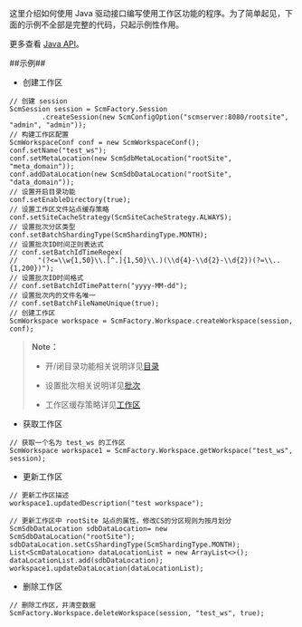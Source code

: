 这里介绍如何使用 Java 驱动接口编写使用工作区功能的程序。为了简单起见，下面的示例不全部是完整的代码，只起示例性作用。 


更多查看 [Java API][java_api]。

##示例##
* 创建工作区

```lang-javascript
// 创建 session
ScmSession session = ScmFactory.Session
        .createSession(new ScmConfigOption("scmserver:8080/rootsite", "admin", "admin"));
// 构建工作区配置
ScmWorkspaceConf conf = new ScmWorkspaceConf();
conf.setName("test_ws");
conf.setMetaLocation(new ScmSdbMetaLocation("rootSite", "meta_domain"));
conf.addDataLocation(new ScmSdbDataLocation("rootSite", "data_domain"));
// 设置开启目录功能
conf.setEnableDirectory(true);
// 设置工作区文件站点缓存策略
conf.setSiteCacheStrategy(ScmSiteCacheStrategy.ALWAYS);
// 设置批次分区类型
conf.setBatchShardingType(ScmShardingType.MONTH);
// 设置批次ID时间正则表达式
// conf.setBatchIdTimeRegex(
//     "(?<=\\w{1,50}\\.[^.]{1,50}\\.)(\\d{4}-\\d{2}-\\d{2})(?=\\..{1,200})");
// 设置批次ID时间格式
// conf.setBatchIdTimePattern("yyyy-MM-dd");
// 设置批次内的文件名唯一
// conf.setBatchFileNameUnique(true);
// 创建工作区
ScmWorkspace workspace = ScmFactory.Workspace.createWorkspace(session, conf);
```
>  **Note：**
>
>  * 开/闭目录功能相关说明详见[目录][directory]
>
>  * 设置批次相关说明详见[批次][batch]
>
>  * 工作区缓存策略详见[工作区][workspace]

* 获取工作区

```lang-javascript
// 获取一个名为 test_ws 的工作区
ScmWorkspace workspace1 = ScmFactory.Workspace.getWorkspace("test_ws", session);
```

* 更新工作区

```lang-javascript
// 更新工作区描述
workspace1.updatedDescription("test workspace");
```
```lang-javascript
// 更新工作区中 rootSite 站点的属性，修改CS的分区规则为按月划分
ScmSdbDataLocation sdbDataLocation= new ScmSdbDataLocation("rootSite");
sdbDataLocation.setCsShardingType(ScmShardingType.MONTH);
List<ScmDataLocation> dataLocationList = new ArrayList<>();
dataLocationList.add(sdbDataLocation);
workspace1.updateDataLocation(dataLocationList);
```

* 删除工作区

```lang-javascript
// 删除工作区，并清空数据
ScmFactory.Workspace.deleteWorkspace(session, "test_ws", true);
```

[java_api]:api/java/html/index.html
[directory]:Architecture/Business_Concept/directory.md
[batch]:Architecture/Business_Concept/batch.md
[workspace]:Architecture/Business_Concept/workspace.md